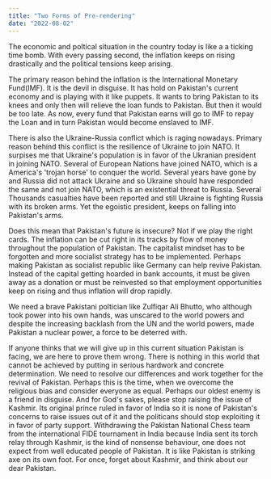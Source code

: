 ```yaml
---
title: "Two Forms of Pre-rendering"
date: "2022-08-02"
---
```


The economic and poltical situation in the country today is like a a ticking time bomb. With every passing second, the inflation keeps on rising drastically and the political tensions keep arising.  

The primary reason behind the inflation is the International Monetary Fund(IMF). It is the devil in disguise. It has hold on Pakistan's current economy and is playing with it like puppets. It wants to bring Pakistan to its knees and only then will relieve the loan funds to Pakistan. But then it would be too late. As now, every fund that Pakistan earns will go to IMF to repay the Loan and in turn Pakistan would become enslaved to IMF.  

There is also the Ukraine-Russia conflict which is raging nowadays. Primary reason behind this conflict is the resilience of Ukraine to join NATO. It surpises me that Ukraine's population is in favor of the Ukranian president in joining NATO. Several of European Nations have joined NATO, which is a America's 'trojan horse' to conquer the world. Several years have gone by and Russia did not attack Ukraine and so Ukraine should have responded the same and not join NATO, which is an existential threat to Russia. Several Thousands casualties have been reported and still Ukraine is fighting Russia with its broken arms. Yet the egoistic president, keeps on falling into Pakistan's arms.  

Does this mean that Pakistan's future is insecure? Not if we play the right cards. The inflation can be cut right in its tracks by flow of money throughout the population of Pakistan. The capitalist mindset has to be forgotten and more socialist strategy has to be implemented. Perhaps making Pakistan as socialist republic like Germany can help revive Pakistan. Instead of the capital getting hoarded in bank accounts, it must be given away as a donation or must be reinvested so that employment opportunities keep on rising and thus inflation will drop rapidly.  

We need a brave Pakistani poltician like Zulfiqar Ali Bhutto, who although took power into his own hands, was unscared to the world powers and despite the increasing backlash from the UN and the world powers, made Pakistan a nuclear power, a force to be deterred with. 

If anyone thinks that we will give up in this current situation Pakistan is facing, we are here to prove them wrong. There is nothing in this world that cannot be achieved by putting in serious hardwork and concrete determination. We need to resolve our differences and work together for the revival of Pakistan. Perhaps this is the time, when we overcome the religious bias and consider everyone as equal. Perhaps our oldest enemy is a friend in disguise. And for God's sakes, please stop raising the issue of Kashmir. Its original prince ruled in favor of India so it is none of Pakistan's concerns to raise issues out of it and the politicans should stop exploiting it in favor of party support. Withdrawing the Pakistan National Chess team from the international FIDE tournament in India because India sent its torch relay through Kashmir, is the kind of nonsense behaviour, one does not expect from well educated people of Pakistan. It is like Pakistan is striking axe on its own foot. For once, forget about Kashmir, and think about our dear Pakistan.
